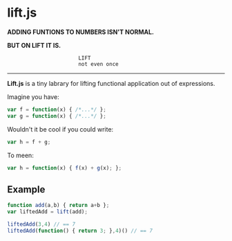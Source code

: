 # lift.js

**ADDING FUNTIONS TO NUMBERS ISN'T NORMAL.**

**BUT ON LIFT IT IS.**

                           LIFT
                           not even once

---
**Lift.js** is a tiny labrary for lifting functional application out of expressions.

Imagine you have:

```js
var f = function(x) { /*...*/ };
var g = function(x) { /*...*/ };
```

Wouldn't it be cool if you could write:

```js
var h = f + g;
```

To meen:

```js
var h = function(x) { f(x) + g(x); };
```

## Example

```js
function add(a,b) { return a+b };
var liftedAdd = lift(add);

liftedAdd(3,4) // == 7
liftedAdd(function() { return 3; },4)() // == 7
```
